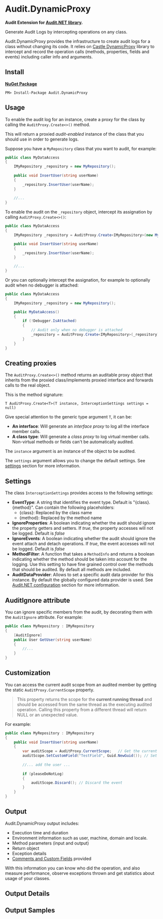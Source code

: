 ﻿# Audit.DynamicProxy

**Audit Extension for [Audit.NET library](https://github.com/thepirat000/Audit.NET).** 

Generate Audit Logs by intercepting operations on any class.

Audit.DynamicProxy provides the infrastructure to create audit logs for a class without changing its code.
It relies on [Castle DynamicProxy](http://www.castleproject.org/projects/dynamicproxy/) library to intercept and record the operation calls (methods, properties, fields and events) including caller info and arguments.

## Install

**[NuGet Package](https://www.nuget.org/packages/Audit.DynamicProxy/)**
```
PM> Install-Package Audit.DynamicProxy
```

## Usage

To enable the audit log for an instance, create a proxy for the class by calling the `AuditProxy.Create<>()` method.

This will return a proxied _audit-enabled_ instance of the class that you should use in order to generate logs.

Suppose you have a `MyRepository` class that you want to audit, for example:
```c#
public class MyDataAccess
{
    IMyRepository _repository = new MyRepository();
    
    public void InsertUser(string userName)
    {
        _repository.InsertUser(userName);
    }
        
    //...
}
```

To enable the audit on the `_repository` object, intercept its assignation by calling `AuditProxy.Create<>()`: 
```c#
public class MyDataAccess
{
    IMyRepository _repository = AuditProxy.Create<IMyRepository>(new MyRepository());

    public void InsertUser(string userName)
    {
        _repository.InsertUser(userName);
    }

    //...
}
```

Or you can optionally intercept the assignation, for example to optionally audit when no debugger is attached:
```c#
public class MyDataAccess
{
    IMyRepository _repository = new MyRepository();

    public MyDataAccess()
    {
        if (!Debugger.IsAttached)
        {
            // Audit only when no debugger is attached
            _repository = AuditProxy.Create<IMyRepository>(_repository);
        }
    }
}
```


## Creating proxies

The `AuditProxy.Create<>()` method returns an auditable proxy object that inherits from the proxied class/implements proxied interface and forwards calls to the real object.

This is the method signature:

`T AuditProxy.Create<T>(T instance, InterceptionSettings settings = null)`

Give special attention to the generic type argument `T`, it can be:
- **An interface**: Will generate an _interface proxy_ to log all the interface member calls.
- **A class type**: Will generate a _class proxy_ to log virtual member calls. Non-virtual methods or fields can't be automatically audited. 

The `instance` argument is an instance of the object to be audited.

The `settings` argument allows you to change the default settings. See [settings](#settings) section for more information.

## Settings

The class `InterceptionSettings` provides access to the following settings:

- **EventType**: A string that identifies the event type. Default is "\{class}.\{method}". Can contain the following placeholders: 
  - \{class}: Replaced by the class name
  - \{method}: Replaced by the method name
- **IgnoreProperties**: A boolean indicating whether the audit should ignore the property getters and setters.
 If _true_, the property accesses will not be logged. Default is _false_
 - **IgnoreEvents**: A boolean indicating whether the audit should ignore the event attach and detach operations.
 If _true_, the event accesses will not be logged. Default is _false_
- **MethodFilter**: A function that takes a `MethodInfo` and returns a boolean indicating whether the method should be taken into account for the logging. Use this setting to have fine grained control over the methods that should be audited. By default all methods are included.
- **AuditDataProvider**: Allows to set a specific audit data provider for this instance. By default the globally configured data provider is used. See [Audit.NET configuration](https://github.com/thepirat000/Audit.NET#data-provider) section for more information.

## AuditIgnore attribute

You can ignore specific members from the audit, by decorating them with the `AuditIgnore` attribute. For example:

```c#
public class MyRepository : IMyRepository
{
    [AuditIgnore]
    public User GetUser(string userName)
    {
        //...
    }
}
``` 

## Customization

You can access the current audit scope from an audited member by getting the static `AuditProxy.CurrentScope` property. 

> This property returns the scope for the **current running thread** and should be accessed from the same thread as the executing audited operation.
Calling this property from a different thread will return NULL or an unexpected value.

For example:
```c#
public class MyRepository : IMyRepository
{
    public void InsertUser(string userName)
    {
        var auditScope = AuditProxy.CurrentScope;   // Get the current scope
        auditScope.SetCustomField("TestField", Guid.NewGuid()); // Set a custom field
        
        //... add the user ...
        
        if (pleaseDoNotLog)
        {
            auditScope.Discard(); // Discard the event
        }
    }
}
``` 

## Output

Audit.DynamicProxy output includes:

- Execution time and duration
- Environment information such as user, machine, domain and locale.
- Method parameters (input and output)
- Return object
- Exception details
- [Comments and Custom Fields](#custom-fields-and-comments) provided

With this information you can know who did the operation, and also measure performance, observe exceptions thrown and get statistics about usage of your classes.

## Output Details

## Output Samples


